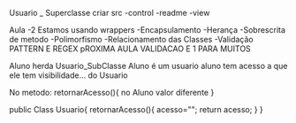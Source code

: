 Usuario _ Superclasse
criar src
-control
-readme
-view

Aula -2
Estamos usando wrappers
-Encapsulamento
-Herança
-Sobrescrita de metodo
-Polimorfismo
-Relacionamento das Classes
-Validação PATTERN E REGEX
pROXIMA AULA VALIDACAO E 1 PARA MUITOS

Aluno herda Usuario_SubClasse
Aluno é um usuario
aluno tem acesso a que ele tem visibilidade... do Usuario


No metodo:
retornarAcesso(){
no Aluno valor diferente
}

public Class Usuario{
retornarAcesso(){
acesso="";
return acesso;
}
}